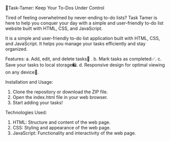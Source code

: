 📃Task-Tamer: Keep Your To-Dos Under Control

Tired of feeling overwhelmed by never-ending to-do lists? Task Tamer is here to help you conquer your day with a simple and user-friendly to-do list website built with HTML, CSS, and JavaScript.

It is a simple and user-friendly to-do list application built with HTML, CSS, and JavaScript. It helps you manage your tasks efficiently and stay organized.

Features:
  a. Add, edit, and delete tasks📑 .
  b. Mark tasks as completed✅.
  c. Save your tasks to local storage🛍️.
  d. Responsive design for optimal viewing on any device📱.


Installation and Usage:
  1. Clone the repository or download the ZIP file.
  2. Open the index.html file in your web browser.
  3. Start adding your tasks!


Technologies Used:
  1. HTML: Structure and content of the web page.
  2. CSS: Styling and appearance of the web page.
  3. JavaScript: Functionality and interactivity of the web page.


  



